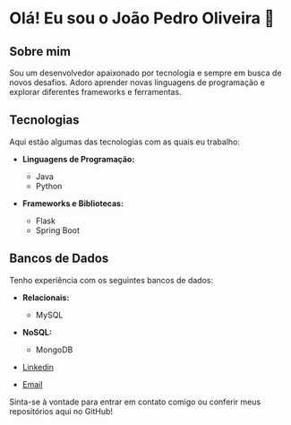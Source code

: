 # Olá! Eu sou o João Pedro Oliveira 👋

## Sobre mim
Sou um desenvolvedor apaixonado por tecnologia e sempre em busca de novos desafios. Adoro aprender novas linguagens de programação e explorar diferentes frameworks e ferramentas.

## Tecnologias
Aqui estão algumas das tecnologias com as quais eu trabalho:

- **Linguagens de Programação:**
  - Java
  - Python

- **Frameworks e Bibliotecas:**
  - Flask
  - Spring Boot

## Bancos de Dados
Tenho experiência com os seguintes bancos de dados:

- **Relacionais:**
  - MySQL

- **NoSQL:**
  - MongoDB
- [Linkedin](http://linkedin.com/in/joão-pedro-oliveira-488389178)
- [Email](jp.oliveira04@hotmail.com)

Sinta-se à vontade para entrar em contato comigo ou conferir meus repositórios aqui no GitHub!
